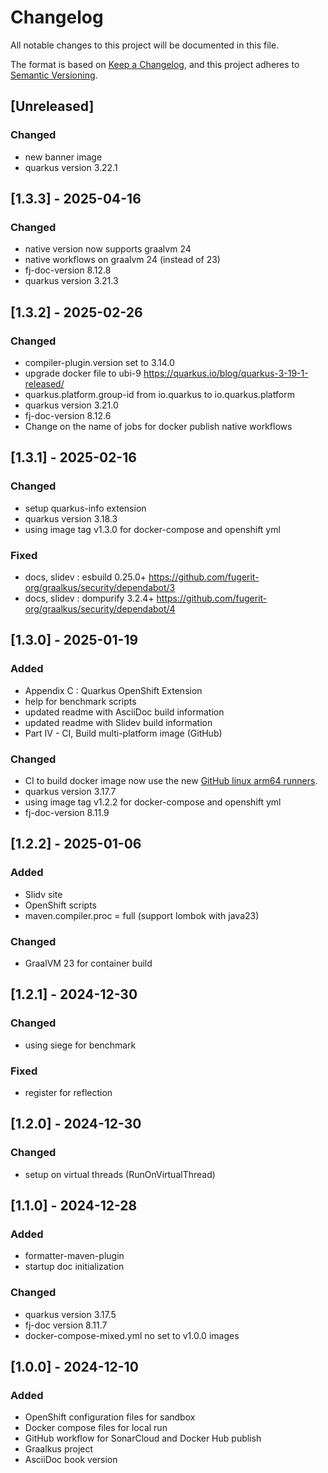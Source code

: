 # Changelog

All notable changes to this project will be documented in this file.

The format is based on [Keep a Changelog](https://keepachangelog.com/en/1.1.0/),
and this project adheres to [Semantic Versioning](https://semver.org/spec/v2.0.0.html).

## [Unreleased]

### Changed

- new banner image
- quarkus version 3.22.1

## [1.3.3] - 2025-04-16

### Changed

- native version now supports graalvm 24
- native workflows on graalvm 24 (instead of 23)
- fj-doc-version 8.12.8
- quarkus version 3.21.3

## [1.3.2] - 2025-02-26

### Changed

- compiler-plugin.version set to 3.14.0
- upgrade docker file to ubi-9 <https://quarkus.io/blog/quarkus-3-19-1-released/>
- quarkus.platform.group-id from io.quarkus to io.quarkus.platform 
- quarkus version 3.21.0
- fj-doc-version 8.12.6
- Change on the name of jobs for docker publish native workflows

## [1.3.1] - 2025-02-16

### Changed

- setup quarkus-info extension
- quarkus version 3.18.3
- using image tag v1.3.0 for docker-compose and openshift yml

### Fixed

- docs, slidev : esbuild 0.25.0+ <https://github.com/fugerit-org/graalkus/security/dependabot/3>
- docs, slidev : dompurify 3.2.4+ <https://github.com/fugerit-org/graalkus/security/dependabot/4>

## [1.3.0] - 2025-01-19

### Added

- Appendix C : Quarkus OpenShift Extension
- help for benchmark scripts
- updated readme with AsciiDoc build information
- updated readme with Slidev build information
- Part IV - CI, Build multi-platform image (GitHub)

### Changed

- CI to build docker image now use the new [GitHub linux arm64 runners](https://github.com/orgs/community/discussions/148648).
- quarkus version 3.17.7
- using image tag v1.2.2 for docker-compose and openshift yml
- fj-doc-version 8.11.9

## [1.2.2] - 2025-01-06

### Added

- Slidv site
- OpenShift scripts
- maven.compiler.proc = full (support lombok with java23)

### Changed

- GraalVM 23 for container build

## [1.2.1] - 2024-12-30

### Changed

- using siege for benchmark

### Fixed

- register for reflection

## [1.2.0] - 2024-12-30

### Changed

- setup on virtual threads (RunOnVirtualThread)

## [1.1.0] - 2024-12-28

### Added

- formatter-maven-plugin
- startup doc initialization

### Changed

- quarkus version 3.17.5
- fj-doc version 8.11.7
- docker-compose-mixed.yml no set to v1.0.0 images

## [1.0.0] - 2024-12-10

### Added

- OpenShift configuration files for sandbox
- Docker compose files for local run
- GitHub workflow for SonarCloud and Docker Hub publish
- Graalkus project
- AsciiDoc book version